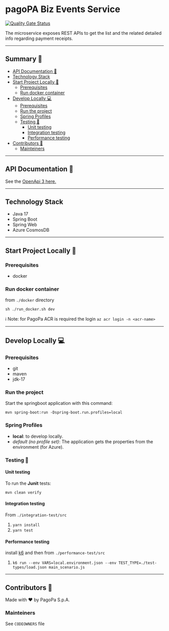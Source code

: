 # pagoPA Biz Events Service

[![Quality Gate Status](https://sonarcloud.io/api/project_badges/measure?project=pagopa_pagopa-biz-events-service&metric=alert_status)](https://sonarcloud.io/dashboard?id=pagopa_pagopa-biz-events-service)

The microservice exposes REST APIs to get the list and the related detailed info regarding payment receipts.

---
## Summary 📖

- [API Documentation 📖](#api-documentation)
- [Technology Stack](#technology-stack)
- [Start Project Locally 🚀](#start-project-locally)
    * [Prerequisites](#prerequisites)
    * [Run docker container](#run-docker-container)
- [Develop Locally 💻](#develop-locally)
    * [Prerequisites](#prerequisites)
    * [Run the project](#run-the-project)
    * [Spring Profiles](#spring-profiles)
    * [Testing 🧪](#testing)
        + [Unit testing](#unit-testing)
        + [Integration testing](#integration-testing)
        + [Performance testing](#performance-testing)
- [Contributors 👥](#contributors)
    * [Mainteiners](#mainteiners)


---
## API Documentation 📖
See the [OpenApi 3 here.](https://editor.swagger.io/?url=https://raw.githubusercontent.com/pagopa/pagopa-biz-events-service/main/openapi/openapi.json)

---

## Technology Stack
- Java 17
- Spring Boot
- Spring Web
- Azure CosmosDB
---

## Start Project Locally 🚀

### Prerequisites
- docker

### Run docker container
from `./docker` directory

`sh ./run_docker.sh dev`

ℹ️ Note: for PagoPa ACR is required the login `az acr login -n <acr-name>`

---

## Develop Locally 💻

### Prerequisites
- git
- maven
- jdk-17

### Run the project

Start the springboot application with this command:

`mvn spring-boot:run -Dspring-boot.run.profiles=local`



### Spring Profiles

- **local**: to develop locally.
- _default (no profile set)_: The application gets the properties from the environment (for Azure).


### Testing 🧪

#### Unit testing

To run the **Junit** tests:

`mvn clean verify`

#### Integration testing
From `./integration-test/src`

1. `yarn install`
2. `yarn test`

#### Performance testing
install [k6](https://k6.io/) and then from `./performance-test/src`

1. `k6 run --env VARS=local.environment.json --env TEST_TYPE=./test-types/load.json main_scenario.js`


---

## Contributors 👥
Made with ❤️ by PagoPa S.p.A.

### Mainteiners
See `CODEOWNERS` file
